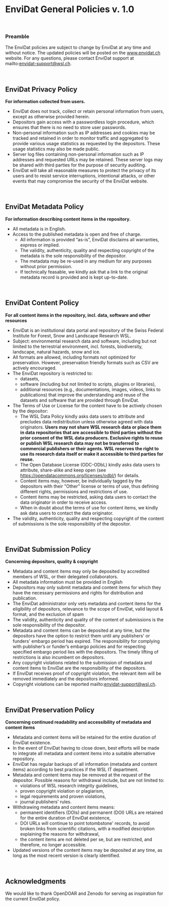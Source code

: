 # EnviDat General Policies v. 1.0

<br />

### Preamble
 The EnviDat policies are subject to change by EnviDat at any time and without notice. The updated policies will be posted on the www.envidat.ch website. For any questions, please contact EnviDat support at mailto:envidat-support@wsl.ch.

<br />

## EnviDat Privacy Policy
**For information collected from users.**
* EnviDat does not track, collect or retain personal information from users, except as otherwise provided herein. 
* Depositors gain access with a passwordless login procedure, which ensures that there is no need to store user passwords. 
* Non-personal information such as IP addresses and cookies may be tracked and retained in order to monitor traffic and aggregated to provide various usage statistics as requested by the depositors. These usage statistics may also be made public. 
* Server log files containing non-personal information such as IP addresses and requested URLs may be retained. These server logs may be shared with third parties for the purpose of security auditing. 
* EnviDat will take all reasonable measures to protect the privacy of its users and to resist service interruptions, intentional attacks, or other events that may compromise the security of the EnviDat website.

<br />

## EnviDat Metadata Policy
**For information describing content items in the repository.**
+ All metadata is in English.
+ Access to the published metadata is open and free of charge.
  + All information is provided “as-is”, EnviDat disclaims all warranties, express or implied.
  + The validity, authenticity, quality and respecting copyright of the metadata is the sole responsibility of the depositor.
  + The metadata may be re-used in any medium for any purposes without prior permission.
  + If technically feasable, we kindly ask that a link to the original metadata record is provided and is kept up-to-date.

<br />

## EnviDat Content Policy
**For all content items in the repository, incl. data, software and other resources**
  + EnviDat is an institutional data portal and repository of the Swiss Federal Institute for Forest, Snow and Landscape Research WSL.
  + Subject: environmental research data and software, including but not limited to the terrestrial environment, incl. forests, biodiversity, landscape, natural hazards, snow and ice.
  + All formats are allowed, including formats not optimized for preservation. However, preservation friendly formats such as CSV are actively encouraged.
  + The EnviDat repository is restricted to:
    + datasets,
    + software (including but not limited to scripts, plugins or libraries),
    + additional resources (e.g., documentations, images, videos, links to publications) that improve the understanding and reuse of the datasets and software that are provided through EnviDat.
  + The Terms of Use or License for the content have to be actively chosen by the depositor:
    + The WSL Data Policy kindly asks data users to attribute and precludes data redistribution unless otherwise agreed with data originators.
  **Users may not share WSL research data or place them in data repositories that are accessible to third parties without the prior consent of the WSL data producers. Exclusive rights to reuse or publish WSL research data may not be transferred to commercial publishers or their agents. WSL reserves the right to use its research data itself or make it accessible to third parties for reuse.**
    + The Open Database License (ODC-ODbL) kindly asks data users to attribute, share-alike and keep open (see https://opendatacommons.org/licenses/odbl/) for details.
    + Content items may, however, be individually tagged by the depositors with their "Other" license or terms of use, thus defining different rights, permissions and restrictions of use.
    + Content items may be restricted, asking data users to contact the data originator in order to receive access.
    + When in doubt about the terms of use for content items, we kindly ask data users to contact the data originator.
  + The validity, authenticity, quality and respecting copyright of the content of submissions is the sole responsibility of the depositor.

<br />

## EnviDat Submission Policy
**Concerning depositors, quality & copyright**
  + Metadata and content items may only be deposited by accredited members of WSL, or their delegated collaborators. 
  + All metadata information must be provided in English
  + Depositors may only submit metadata and content items for which they have the necessary permissions and rights for distribution and publication.
  + The EnviDat administrator only vets metadata and content items for the eligibility of depositors, relevance to the scope of EnviDat, valid layout & format, and the exclusion of spam
  + The validity, authenticity and quality of the content of submissions is the sole responsibility of the depositor.
  + Metadata and content items can be deposited at any time, but the depositors have the option to restrict them until any publishers' or funders' embargo period has expired. The responsibility for complying with publisher’s or funder’s embargo policies and for respecting specified embargo period lies with the depositors. The timely lifting of restrictions is also incumbent on depositors.
  + Any copyright violations related to the submission of metadata and content items to EnviDat are the responsibility of the depositors. 
  + If EnviDat receives proof of copyright violation, the relevant item will be removed immediately and the depositors informed.
  + Copyright violations can be reported mailto:envidat-support@wsl.ch.

<br />

## EnviDat Preservation Policy
**Concerning continued readability and accessibility of metadata and content items**
  + Metadata and content items will be retained for the entire duration of EnviDat existence.
  + In the event of EnviDat having to close down, best efforts will be made to integrate all metadata and content items into a suitable alternative repository.
  + EnviDat has regular backups of all information (metadata and content items) according to best practices if the WSL IT department.
  + Metadata and content items may be removed at the request of the depositor. Possible reasons for withdrawal include, but are not limited to:
    - violations of WSL research integrity guidelines,
    - proven copyright violation or plagiarism,
    - legal requirements and proven violations,
    - journal publishers' rules.
  + Withdrawing metadata and content items means:
    - permanent identifiers (DOIs) and permanent (DOI) URLs are retained for the entire duration of EnviDat existence,
    - DOI URLs will continue to point totombstone' records, to avoid broken links from scientific citations, with a modified description explaining the reasons for withdrawal,
    - the content items are not deleted per se, but are restricted, and therefore, no longer accessible.
  + Updated versions of the content items may be deposited at any time, as long as the most recent version is clearly identified.

<br />

## Acknowledgments
We would like to thank OpenDOAR and Zenodo for serving as inspiration for the current EnviDat policy.